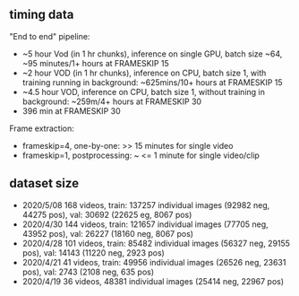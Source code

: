 ## timing data
"End to end" pipeline:
- ~5 hour Vod (in 1 hr chunks), inference on single GPU, batch size ~64, ~95 minutes/1+ hours at FRAMESKIP 15
- ~2 hour VOD (in 1 hr chunks), inference on CPU, batch size 1, with training running in background: ~625mins/10+ hours at FRAMESKIP 15
- ~4.5 hour VOD, inference on CPU, batch size 1, without training in background: ~259m/4+ hours at FRAMESKIP 30
- 396 min at FRAMESKIP 30

Frame extraction:
- frameskip=4, one-by-one: >> 15 minutes for single video
- frameskip=1, postprocessing: ~ <= 1 minute for single video/clip

## dataset size
- 2020/5/08 168 videos, train: 137257 individual images (92982 neg, 44275 pos), val: 30692 (22625 eg, 8067 pos)
- 2020/4/30 144 videos, train: 121657 individual images (77705 neg, 43952 pos), val: 26227 (18160 neg, 8067 pos)
- 2020/4/28 101 videos, train: 85482 individual images (56327 neg, 29155 pos), val: 14143 (11220 neg, 2923 pos)
- 2020/4/21 41 videos, train: 49956 individual images (26526 neg, 23631 pos), val: 2743 (2108 neg, 635 pos)
- 2020/4/19 36 videos, 48381 individual images (25414 neg, 22967 pos)
